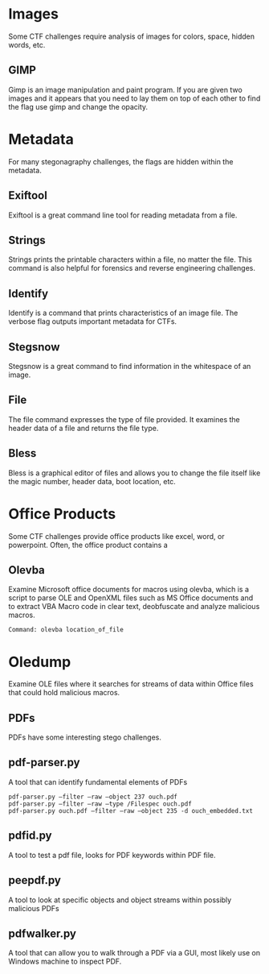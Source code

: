 # Images 
Some CTF challenges require analysis of images for colors, space, hidden words, etc. 

## GIMP 
Gimp is an image manipulation and paint program. If you are given two images and it appears that you need to lay them on top of each other to find the flag use gimp and change the opacity. 

# Metadata
For many stegonagraphy challenges, the flags are hidden within the metadata. 

## Exiftool 
Exiftool is a great command line tool for reading metadata from a file. 

## Strings 
Strings prints the printable characters within a file, no matter the file. This command is also helpful for forensics and reverse engineering challenges. 

## Identify
Identify is a command that prints characteristics of an image file. The verbose flag outputs important metadata for CTFs. 

## Stegsnow 
Stegsnow is a great command to find information in the whitespace of an image. 

## File 
The file command expresses the type of file provided. It examines the header data of a file and returns the file type. 

## Bless
Bless is a graphical editor of files and allows you to change the file itself like the magic number, header data, boot location, etc. 

# Office Products 
Some CTF challenges provide office products like excel, word, or powerpoint. Often, the office product contains a

## Olevba
Examine Microsoft office documents for macros using olevba, which is a script to parse OLE and OpenXML files such as MS Office documents and to extract VBA Macro code in clear text, deobfuscate and analyze malicious macros.

```Command: olevba location_of_file```

# Oledump		
Examine OLE files where it searches for streams of data within Office files that could hold malicious macros. 

## PDFs 
PDFs have some interesting stego challenges. 

## pdf-parser.py
A tool that can identify fundamental elements of PDFs
```
pdf-parser.py –filter –raw –object 237 ouch.pdf
pdf-parser.py –filter –raw –type /Filespec ouch.pdf 
pdf-parser.py ouch.pdf –filter –raw –object 235 -d ouch_embedded.txt
```

## pdfid.py
A tool to test a pdf file, looks for PDF keywords within PDF file. 

## peepdf.py
A tool to look at specific objects and object streams within possibly malicious PDFs

## pdfwalker.py
A tool that can allow you to walk through a PDF via a GUI, most likely use on Windows machine to inspect PDF. 